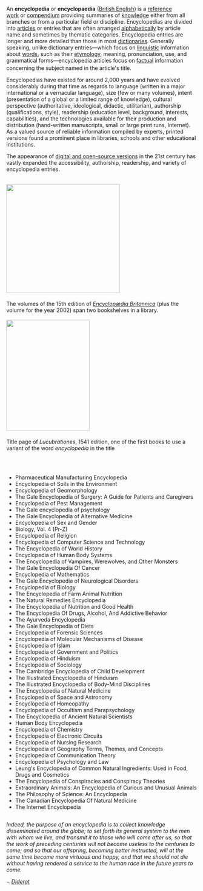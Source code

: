 <p>An&nbsp;<strong>encyclopedia</strong>&nbsp;or&nbsp;<strong>encyclopaedia</strong>&nbsp;(<a title="British English" href="https://en.wikipedia.org/wiki/British_English">British English</a>) is a&nbsp;<a title="Reference work" href="https://en.wikipedia.org/wiki/Reference_work">reference work</a>&nbsp;or&nbsp;<a title="Compendium" href="https://en.wikipedia.org/wiki/Compendium">compendium</a>&nbsp;providing summaries of&nbsp;<a title="" href="https://en.wikipedia.org/wiki/Knowledge">knowledge</a>&nbsp;either from all branches or from a particular field or discipline.&nbsp;Encyclopedias are divided into&nbsp;<a title="Article (publishing)" href="https://en.wikipedia.org/wiki/Article_(publishing)">articles</a>&nbsp;or entries that are often arranged&nbsp;<a title="Alphabetical order" href="https://en.wikipedia.org/wiki/Alphabetical_order">alphabetically</a>&nbsp;by article name&nbsp;and sometimes by thematic categories. Encyclopedia entries are longer and more detailed than those in most&nbsp;<a title="Dictionary" href="https://en.wikipedia.org/wiki/Dictionary">dictionaries</a>.&nbsp;Generally speaking, unlike dictionary entries&mdash;which focus on&nbsp;<a title="Linguistics" href="https://en.wikipedia.org/wiki/Linguistics">linguistic</a>&nbsp;information about&nbsp;<a title="Word" href="https://en.wikipedia.org/wiki/Word">words</a>, such as their&nbsp;<a title="Etymology" href="https://en.wikipedia.org/wiki/Etymology">etymology</a>, meaning, pronunciation, use, and grammatical forms&mdash;encyclopedia articles focus on&nbsp;<a title="Fact" href="https://en.wikipedia.org/wiki/Fact">factual</a>&nbsp;information concerning the subject named in the article's title.<sup id="cite_ref-OHEL22_6-0" class="reference"></sup></p>
<p>Encyclopedias have existed for around 2,000 years and have evolved considerably during that time as regards to language (written in a major international or a vernacular language), size (few or many volumes), intent (presentation of a global or a limited range of knowledge), cultural perspective (authoritative, ideological, didactic, utilitarian), authorship (qualifications, style), readership (education level, background, interests, capabilities), and the technologies available for their production and distribution (hand-written manuscripts, small or large print runs, Internet). As a valued source of reliable information compiled by experts, printed versions found a prominent place in libraries, schools and other educational institutions.</p>
<p>The appearance of&nbsp;<a title="Online encyclopedia" href="https://en.wikipedia.org/wiki/Online_encyclopedia">digital and open-source versions</a>&nbsp;in the 21st century has vastly expanded the accessibility, authorship, readership, and variety of encyclopedia entries.</p>
</br>
<div class="thumb tright">
<div class="thumbinner"><a class="image" href="Encyclopaedia_Britannica_15_with_2002.jpg"><img class="thumbimage" src="Encyclopaedia_Britannica_15_with_2002.jpg" srcset="Encyclopaedia_Britannica_15_with_2002.jpg" alt="" width="300" height="286" data-file-width="776" data-file-height="739" /></a>
<div class="thumbcaption">
<div class="magnify">&nbsp;</div>
The volumes of the 15th edition of&nbsp;<em><a title="Encyclop&aelig;dia Britannica" href="https://en.wikipedia.org/wiki/Encyclop%C3%A6dia_Britannica">Encyclop&aelig;dia Britannica</a></em>&nbsp;(plus the volume for the year 2002) span two bookshelves in a library.</div>
<div class="thumbcaption">&nbsp;</div>
</div>
</div>
<div class="thumb tright">
<div class="thumbinner"><a class="image" href="Lucubrationes.jpg"><img class="thumbimage" src="Lucubrationes.jpg" srcset="Lucubrationes.jpg" alt="" width="220" height="292" data-file-width="462" data-file-height="614" /></a>
<div class="thumbcaption">
<div class="magnify">&nbsp;</div>
Title page of&nbsp;<em>Lucubrationes</em>, 1541 edition, one of the first books to use a variant of the word&nbsp;<em>encyclopedia</em>&nbsp;in the title</div>
</div>
</div>
<p>&nbsp;</p>
<h2> </h2>
<ul>

                             
 <li><a target="_blank" href="https://github.com/manjunath5496/Encyclopedia-Books/blob/master/ncy(1).pdf" style="text-decoration:none;">Pharmaceutical Manufacturing Encyclopedia</a></li>
 <li><a target="_blank" href="https://github.com/manjunath5496/Encyclopedia-Books/blob/master/ncy(2).pdf" style="text-decoration:none;">Encyclopedia of Soils in the Environment  </a></li>
                                <li><a target="_blank" href="https://github.com/manjunath5496/Encyclopedia-Books/blob/master/ncy(3).pdf" style="text-decoration:none;">Encyclopedia of Geomorphology</a></li>
 <li><a target="_blank" href="https://github.com/manjunath5496/Encyclopedia-Books/blob/master/ncy(4).pdf" style="text-decoration:none;">The Gale Encyclopedia of Surgery: A Guide for Patients and Caregivers</a></li>                              
<li><a target="_blank" href="https://github.com/manjunath5496/Encyclopedia-Books/blob/master/ncy(5).pdf" style="text-decoration:none;">Encyclopedia of Pest Management</a></li>
<li><a target="_blank" href="https://github.com/manjunath5496/Encyclopedia-Books/blob/master/ncy(6).pdf" style="text-decoration:none;">The Gale encyclopedia of psychology</a></li>
 
  <li><a target="_blank" href="https://github.com/manjunath5496/Encyclopedia-Books/blob/master/ncy(7).pdf" style="text-decoration:none;">The Gale Encyclopedia of Alternative Medicine</a></li>
 <li><a target="_blank" href="https://github.com/manjunath5496/Encyclopedia-Books/blob/master/ncy(8).pdf" style="text-decoration:none;">Encyclopedia of Sex and Gender </a></li>
   <li><a target="_blank" href="https://github.com/manjunath5496/Encyclopedia-Books/blob/master/ncy(9).pdf" style="text-decoration:none;">Biology, Vol. 4 (Pr-Z)</a></li>                             
 <li><a target="_blank" href="https://github.com/manjunath5496/Encyclopedia-Books/blob/master/ncy(10).pdf" style="text-decoration:none;">Encyclopedia of Religion </a></li>                              
<li><a target="_blank" href="https://github.com/manjunath5496/Encyclopedia-Books/blob/master/ncy(11).pdf" style="text-decoration:none;">Encyclopedia of Computer Science and Technology</a></li>
<li><a target="_blank" href="https://github.com/manjunath5496/Encyclopedia-Books/blob/master/ncy(12).pdf" style="text-decoration:none;">The Encyclopedia of World History</a></li>
               <li><a target="_blank" href="https://github.com/manjunath5496/Encyclopedia-Books/blob/master/ncy(13).pdf" style="text-decoration:none;">Encyclopedia of Human Body Systems</a></li>
 <li><a target="_blank" href="https://github.com/manjunath5496/Encyclopedia-Books/blob/master/ncy(14).pdf" style="text-decoration:none;">The Encyclopedia of Vampires, Werewolves, and Other Monsters </a></li>                              
<li><a target="_blank" href="https://github.com/manjunath5496/Encyclopedia-Books/blob/master/ncy(15).pdf" style="text-decoration:none;">The Gale Encyclopedia Of Cancer</a></li>
<li><a target="_blank" href="https://github.com/manjunath5496/Encyclopedia-Books/blob/master/ncy(16).pdf" style="text-decoration:none;">Encyclopedia of Mathematics </a></li>

  <li><a target="_blank" href="https://github.com/manjunath5496/Encyclopedia-Books/blob/master/ncy(17).pdf" style="text-decoration:none;">The Gale Encyclopedia of Neurological Disorders </a></li>                              
<li><a target="_blank" href="https://github.com/manjunath5496/Encyclopedia-Books/blob/master/ncy(18).pdf" style="text-decoration:none;">Encyclopedia of Biology </a></li>
<li><a target="_blank" href="https://github.com/manjunath5496/Encyclopedia-Books/blob/master/ncy(19).pdf" style="text-decoration:none;">The Encyclopedia of Farm Animal Nutrition </a></li>
 
<li><a target="_blank" href="https://github.com/manjunath5496/Encyclopedia-Books/blob/master/ncy(20).pdf" style="text-decoration:none;">The Natural Remedies Encyclopedia </a></li>

<li><a target="_blank" href="https://github.com/manjunath5496/Encyclopedia-Books/blob/master/ncy(21).pdf" style="text-decoration:none;">The Encyclopedia of Nutrition and Good Health </a></li>
 
  <li><a target="_blank" href="https://github.com/manjunath5496/Encyclopedia-Books/blob/master/ncy(22).pdf" style="text-decoration:none;">The Encyclopedia Of Drugs, Alcohol, And Addictive Behavior </a></li>                              
<li><a target="_blank" href="https://github.com/manjunath5496/Encyclopedia-Books/blob/master/ncy(24).rar" style="text-decoration:none;">The Ayurveda Encyclopedia </a></li>
<li><a target="_blank" href="https://github.com/manjunath5496/Encyclopedia-Books/blob/master/ncy(25).pdf" style="text-decoration:none;">The Gale Encyclopedia of Diets </a></li>
 
<li><a target="_blank" href="https://github.com/manjunath5496/Encyclopedia-Books/blob/master/ncy(26).rar" style="text-decoration:none;">Encyclopedia of Forensic Sciences</a></li>

<li><a target="_blank" href="https://github.com/manjunath5496/Encyclopedia-Books/blob/master/ncy(27).pdf" style="text-decoration:none;">Encyclopedia of Molecular Mechanisms of Disease </a></li>
  
 
  <li><a target="_blank" href="https://github.com/manjunath5496/Encyclopedia-Books/blob/master/ncy(23).pdf" style="text-decoration:none;">Encyclopedia of Islam </a></li>                              
<li><a target="_blank" href="https://github.com/manjunath5496/Encyclopedia-Books/blob/master/ncy(28).pdf" style="text-decoration:none;">Encyclopedia of Government and Politics </a></li>
<li><a target="_blank" href="https://github.com/manjunath5496/Encyclopedia-Books/blob/master/ncy(29).pdf" style="text-decoration:none;">Encyclopedia of Hinduism </a></li>
 
<li><a target="_blank" href="https://github.com/manjunath5496/Encyclopedia-Books/blob/master/ncy(30).pdf" style="text-decoration:none;">Encyclopedia of Sociology </a></li>

<li><a target="_blank" href="https://github.com/manjunath5496/Encyclopedia-Books/blob/master/ncy(31).pdf" style="text-decoration:none;">The Cambridge Encyclopedia of Child Development </a></li>
 
  <li><a target="_blank" href="https://github.com/manjunath5496/Encyclopedia-Books/blob/master/ncy(33).pdf" style="text-decoration:none;">The Illustrated Encyclopedia of Hinduism </a></li>                              
<li><a target="_blank" href="https://github.com/manjunath5496/Encyclopedia-Books/blob/master/ncy(35).pdf" style="text-decoration:none;">The Illustrated Encyclopedia of Body-Mind Disciplines </a></li>
<li><a target="_blank" href="https://github.com/manjunath5496/Encyclopedia-Books/blob/master/ncy(36).pdf" style="text-decoration:none;">The Encyclopedia of Natural Medicine </a></li>
 
<li><a target="_blank" href="https://github.com/manjunath5496/Encyclopedia-Books/blob/master/ncy(37).pdf" style="text-decoration:none;"> Encyclopedia of Space and Astronomy</a></li>


  <li><a target="_blank" href="https://github.com/manjunath5496/Encyclopedia-Books/blob/master/ncy(32).pdf" style="text-decoration:none;">Encyclopedia of Homeopathy </a></li>                              
<li><a target="_blank" href="https://github.com/manjunath5496/Encyclopedia-Books/blob/master/ncy(34).pdf" style="text-decoration:none;">Encyclopedia of Occultism and Parapsychology </a></li>
<li><a target="_blank" href="https://github.com/manjunath5496/Encyclopedia-Books/blob/master/ncy(38).pdf" style="text-decoration:none;">The Encyclopedia of Ancient Natural Scientists </a></li>
 
<li><a target="_blank" href="https://github.com/manjunath5496/Encyclopedia-Books/blob/master/ncy(39).pdf" style="text-decoration:none;"> Human Body Encyclopedia</a></li>

  
<li><a target="_blank" href="https://github.com/manjunath5496/Encyclopedia-Books/blob/master/ncy(40).pdf" style="text-decoration:none;"> Encyclopedia of Chemistry</a></li>


  <li><a target="_blank" href="https://github.com/manjunath5496/Encyclopedia-Books/blob/master/ncy(41).pdf" style="text-decoration:none;">Encyclopedia of Electronic Circuits </a></li>                              
<li><a target="_blank" href="https://github.com/manjunath5496/Encyclopedia-Books/blob/master/ncy(42).pdf" style="text-decoration:none;">Encyclopedia of Nursing Research </a></li>
<li><a target="_blank" href="https://github.com/manjunath5496/Encyclopedia-Books/blob/master/ncy(43).pdf" style="text-decoration:none;">Encyclopedia of Geography Terms, Themes, and Concepts </a></li>
 
<li><a target="_blank" href="https://github.com/manjunath5496/Encyclopedia-Books/blob/master/ncy(44).pdf" style="text-decoration:none;"> Encyclopedia of Communication Theory</a></li>
 
   <li><a target="_blank" href="https://github.com/manjunath5496/Encyclopedia-Books/blob/master/ncy(45).pdf" style="text-decoration:none;">Encyclopedia of Psychology and Law </a></li>                              
<li><a target="_blank" href="https://github.com/manjunath5496/Encyclopedia-Books/blob/master/ncy(46).pdf" style="text-decoration:none;">Leung's Encyclopedia of Common Natural Ingredients: Used in Food, Drugs and Cosmetics </a></li>
<li><a target="_blank" href="https://github.com/manjunath5496/Encyclopedia-Books/blob/master/ncy(47).pdf" style="text-decoration:none;">The Encyclopedia of Conspiracies and Conspiracy Theories </a></li>
 
<li><a target="_blank" href="https://github.com/manjunath5496/Encyclopedia-Books/blob/master/ncy(48).pdf" style="text-decoration:none;"> Extraordinary Animals: An Encyclopedia of Curious and Unusual Animals</a></li>
 
 
   <li><a target="_blank" href="https://github.com/manjunath5496/Encyclopedia-Books/blob/master/ncy(49).pdf" style="text-decoration:none;">The Philosophy of Science: An Encyclopedia</a></li>                              
<li><a target="_blank" href="https://github.com/manjunath5496/Encyclopedia-Books/blob/master/ncy(50).pdf" style="text-decoration:none;">The Canadian Encyclopedia Of Natural Medicine </a></li>
<li><a target="_blank" href="https://github.com/manjunath5496/Encyclopedia-Books/blob/master/ncy(51).pdf" style="text-decoration:none;">The Internet Encyclopedia </a></li>
 
  </ul>
  
  <h2> </h2>
  
  
  <div class="quotebox-quote left-aligned"><em>Indeed, the purpose of an encyclopedia is to collect knowledge disseminated around the globe; to set forth its general system to the men with whom we live, and transmit it to those who will come after us, so that the work of preceding centuries will not become useless to the centuries to come; and so that our offspring, becoming better instructed, will at the same time become more virtuous and happy, and that we should not die without having rendered a service to the human race in the future years to come.</em></div>
<p>&minus;&nbsp;<cite class="left-aligned"><a title="Denis Diderot" href="https://en.wikipedia.org/wiki/Denis_Diderot">Diderot</a></cite></p>
  
